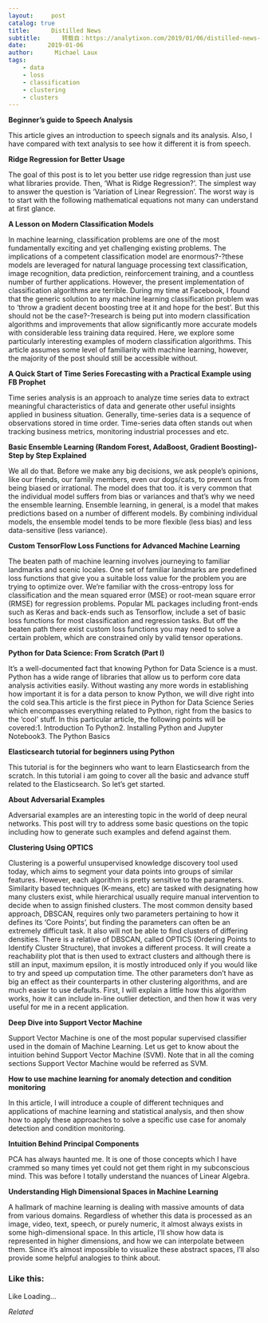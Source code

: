 ```yaml
---
layout:     post
catalog: true
title:      Distilled News
subtitle:      转载自：https://analytixon.com/2019/01/06/distilled-news-946/
date:      2019-01-06
author:      Michael Laux
tags:
    - data
    - loss
    - classification
    - clustering
    - clusters
---
```


**Beginner’s guide to Speech Analysis**

This article gives an introduction to speech signals and its analysis. Also, I have compared with text analysis to see how it different it is from speech.

**Ridge Regression for Better Usage**

The goal of this post is to let you better use ridge regression than just use what libraries provide. Then, ‘What is Ridge Regression?’. The simplest way to answer the question is ‘Variation of Linear Regression’. The worst way is to start with the following mathematical equations not many can understand at first glance.

**A Lesson on Modern Classification Models**

In machine learning, classification problems are one of the most fundamentally exciting and yet challenging existing problems. The implications of a competent classification model are enormous?-?these models are leveraged for natural language processing text classification, image recognition, data prediction, reinforcement training, and a countless number of further applications. However, the present implementation of classification algorithms are terrible. During my time at Facebook, I found that the generic solution to any machine learning classification problem was to ‘throw a gradient decent boosting tree at it and hope for the best’. But this should not be the case?-?research is being put into modern classification algorithms and improvements that allow significantly more accurate models with considerable less training data required. Here, we explore some particularly interesting examples of modern classification algorithms. This article assumes some level of familiarity with machine learning, however, the majority of the post should still be accessible without.

**A Quick Start of Time Series Forecasting with a Practical Example using FB Prophet**

Time series analysis is an approach to analyze time series data to extract meaningful characteristics of data and generate other useful insights applied in business situation. Generally, time-series data is a sequence of observations stored in time order. Time-series data often stands out when tracking business metrics, monitoring industrial processes and etc.

**Basic Ensemble Learning (Random Forest, AdaBoost, Gradient Boosting)- Step by Step Explained**

We all do that. Before we make any big decisions, we ask people’s opinions, like our friends, our family members, even our dogs/cats, to prevent us from being biased or irrational. The model does that too. it is very common that the individual model suffers from bias or variances and that’s why we need the ensemble learning. Ensemble learning, in general, is a model that makes predictions based on a number of different models. By combining individual models, the ensemble model tends to be more flexible (less bias) and less data-sensitive (less variance).

**Custom TensorFlow Loss Functions for Advanced Machine Learning**

The beaten path of machine learning involves journeying to familiar landmarks and scenic locales. One set of familiar landmarks are predefined loss functions that give you a suitable loss value for the problem you are trying to optimize over. We’re familiar with the cross-entropy loss for classification and the mean squared error (MSE) or root-mean square error (RMSE) for regression problems. Popular ML packages including front-ends such as Keras and back-ends such as Tensorflow, include a set of basic loss functions for most classification and regression tasks. But off the beaten path there exist custom loss functions you may need to solve a certain problem, which are constrained only by valid tensor operations.

**Python for Data Science: From Scratch (Part I)**

It’s a well-documented fact that knowing Python for Data Science is a must. Python has a wide range of libraries that allow us to perform core data analysis activities easily. Without wasting any more words in establishing how important it is for a data person to know Python, we will dive right into the cold sea.This article is the first piece in Python for Data Science Series which encompasses everything related to Python, right from the basics to the ‘cool’ stuff. In this particular article, the following points will be covered:1. Introduction To Python2. Installing Python and Jupyter Notebook3. The Python Basics

**Elasticsearch tutorial for beginners using Python**

This tutorial is for the beginners who want to learn Elasticsearch from the scratch. In this tutorial i am going to cover all the basic and advance stuff related to the Elasticsearch. So let’s get started.

**About Adversarial Examples**

Adversarial examples are an interesting topic in the world of deep neural networks. This post will try to address some basic questions on the topic including how to generate such examples and defend against them.

**Clustering Using OPTICS**

Clustering is a powerful unsupervised knowledge discovery tool used today, which aims to segment your data points into groups of similar features. However, each algorithm is pretty sensitive to the parameters. Similarity based techniques (K-means, etc) are tasked with designating how many clusters exist, while hierarchical usually require manual intervention to decide when to assign finished clusters. The most common density based approach, DBSCAN, requires only two parameters pertaining to how it defines its ‘Core Points’, but finding the parameters can often be an extremely difficult task. It also will not be able to find clusters of differing densities. There is a relative of DBSCAN, called OPTICS (Ordering Points to Identify Cluster Structure), that invokes a different process. It will create a reachability plot that is then used to extract clusters and although there is still an input, maximum epsilon, it is mostly introduced only if you would like to try and speed up computation time. The other parameters don’t have as big an effect as their counterparts in other clustering algorithms, and are much easier to use defaults. First, I will explain a little how this algorithm works, how it can include in-line outlier detection, and then how it was very useful for me in a recent application.

**Deep Dive into Support Vector Machine**

Support Vector Machine is one of the most popular supervised classifier used in the domain of Machine Learning. Let us get to know about the intuition behind Support Vector Machine (SVM). Note that in all the coming sections Support Vector Machine would be referred as SVM.

**How to use machine learning for anomaly detection and condition monitoring**

In this article, I will introduce a couple of different techniques and applications of machine learning and statistical analysis, and then show how to apply these approaches to solve a specific use case for anomaly detection and condition monitoring.

**Intuition Behind Principal Components**

PCA has always haunted me. It is one of those concepts which I have crammed so many times yet could not get them right in my subconscious mind. This was before I totally understand the nuances of Linear Algebra.

**Understanding High Dimensional Spaces in Machine Learning**

A hallmark of machine learning is dealing with massive amounts of data from various domains. Regardless of whether this data is processed as an image, video, text, speech, or purely numeric, it almost always exists in some high-dimensional space. In this article, I’ll show how data is represented in higher dimensions, and how we can interpolate between them. Since it’s almost impossible to visualize these abstract spaces, I’ll also provide some helpful analogies to think about.





### Like this:

Like Loading...


*Related*

